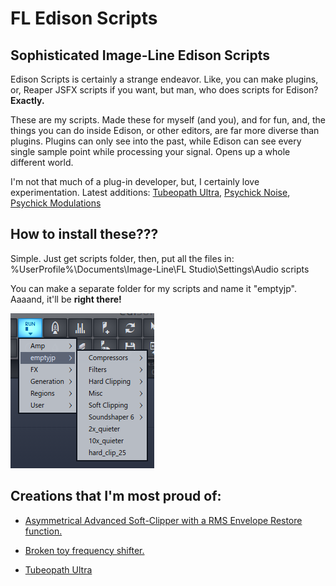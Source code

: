 # FL Edison Scripts
## Sophisticated Image-Line Edison Scripts
Edison Scripts is certainly a strange endeavor. Like, you can make plugins, or, Reaper JSFX scripts if you want, but man, who does scripts for Edison? **Exactly.**

These are my scripts. Made these for myself (and you), and for fun, and, the things you can do inside Edison, or other editors, are far more diverse than plugins. Plugins can only see into the past, while Edison can see every single sample point while processing your signal. Opens up a whole different world.

I'm not that much of a plug-in developer, but, I certainly love experimentation.
Latest additions: [Tubeopath Ultra](/scripts/Saturation/Tubeopath%20Ultra.pyscript), [Psychick Noise](/scripts/Misc/Psychick%20Noise.pyscript), [Psychick Modulations](/scripts/Misc/Psychick%20Modulations.pyscript)
## How to install these???

Simple. Just get scripts folder, then, put all the files in:
\%UserProfile%\Documents\Image-Line\FL Studio\Settings\Audio scripts

You can make a separate folder for my scripts and name it "emptyjp".
Aaaand, it'll be **right there!**

![Love](/img/itshere.png?raw=true "Your lovely scripts")

## Creations that I'm most proud of:

* [Asymmetrical Advanced Soft-Clipper with a RMS Envelope Restore function.](/scripts/Soft%20Clipping/Asym%20Advanced%20Soft%20Clipper.pyscript)

* [Broken toy frequency shifter.](/scripts/Misc/BROKENTOY.pyscript)

* [Tubeopath Ultra](/scripts/Saturation/Tubeopath%20Ultra.pyscript)
